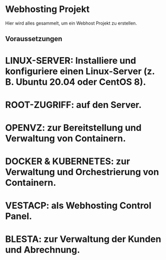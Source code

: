 # Webhosting Projekt
Hier wird alles gesammelt, um ein Webhost Projekt zu erstellen.

## Voraussetzungen ##
# LINUX-SERVER: Installiere und konfiguriere einen Linux-Server (z. B. Ubuntu 20.04 oder CentOS 8).
# ROOT-ZUGRIFF: auf den Server.
# OPENVZ: zur Bereitstellung und Verwaltung von Containern.
# DOCKER & KUBERNETES: zur Verwaltung und Orchestrierung von Containern.
# VESTACP: als Webhosting Control Panel.
# BLESTA: zur Verwaltung der Kunden und Abrechnung.